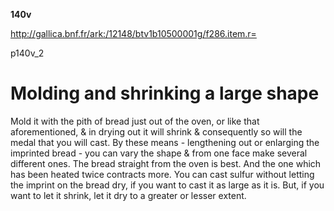 **140v**

http://gallica.bnf.fr/ark:/12148/btv1b10500001g/f286.item.r=

p140v_2

<h1>Molding and shrinking a large shape</h1>

Mold it with the pith of bread just out of the oven, or like that aforementioned, &amp; in drying out it will shrink &amp; consequently so will the medal that you will cast. By these means - lengthening out or enlarging the imprinted bread - you can vary the shape &amp; from one face  make several different ones. The bread straight from the oven is best. And the one which has been heated twice contracts more. You can cast sulfur without letting the imprint on the bread dry, if you want to cast it as large as it is. But, if you want to let it shrink, let it dry to a greater or lesser extent.
